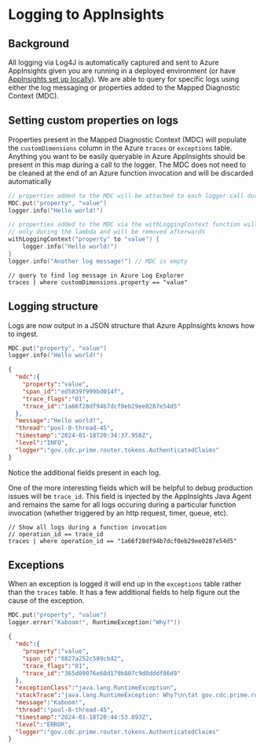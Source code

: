 # Logging to AppInsights

## Background

All logging via Log4J is automatically captured and sent to Azure AppInsights given you are running in a deployed 
environment (or have [AppInsights set up locally](local-dev-setup.md)). We are able to query for specific logs using either the log messaging or
properties added to the Mapped Diagnostic Context (MDC).

## Setting custom properties on logs

Properties present in the Mapped Diagnostic Context (MDC) will populate the `customDimensions` column in the Azure `traces` or `exceptions` table. 
Anything you want to be easily queryable in Azure AppInsights should be present in this map during a call to the logger. 
The MDC does not need to be cleaned at the end of an Azure function invocation and will be discarded automatically

```kotlin
// properties added to the MDC will be attached to each logger call during the entire function invocation 
MDC.put("property", "value")
logger.info("Hello world!")
```

```kotlin
// properties added to the MDC via the withLoggingContext function will be attached to each logger call 
// only during the lambda and will be removed afterwards 
withLoggingContext("property" to "value") {
    logger.info("Hello world!")
}
logger.info("Another log message!") // MDC is empty

```

```
// query to find log message in Azure Log Explorer
traces | where customDimensions.property == "value"
```

## Logging structure

Logs are now output in a JSON structure that Azure AppInsights knows how to ingest.

```kotlin
MDC.put("property", "value")
logger.info("Hello world!")
```

```json
{
  "mdc":{
    "property":"value",
    "span_id":"ed5839f999bd014f",
    "trace_flags":"01",
    "trace_id":"1a66f28df94b7dcf0eb29ee0287e54d5"
  },
  "message":"Hello world!",
  "thread":"pool-8-thread-45",
  "timestamp":"2024-01-18T20:34:37.958Z",
  "level":"INFO",
  "logger":"gov.cdc.prime.router.tokens.AuthenticatedClaims"
}
```

Notice the additional fields present in each log.

One of the more interesting fields which will be helpful to debug production issues will be `trace_id`. This field is injected by the 
AppInsights Java Agent and remains the same for all logs occuring during a particular function invocation (whether triggered
by an http request, timer, queue, etc).

```
// Show all logs during a function invocation
// operation_id == trace_id
traces | where operation_id == "1a66f28df94b7dcf0eb29ee0287e54d5"
```

## Exceptions

When an exception is logged it will end up in the `exceptions` table rather than the `traces` table. It has a few additional
fields to help figure out the cause of the exception.

```kotlin
MDC.put("property", "value")
logger.error("Kaboom!", RuntimeException("Why?"))
```

```json
{
  "mdc":{
    "property":"value",
    "span_id":"8827a252c589cb42",
    "trace_flags":"01",
    "trace_id":"365d09076e60d179b807c9d0dddf86d9"
  },
  "exceptionClass":"java.lang.RuntimeException",
  "stackTrace":"java.lang.RuntimeException: Why?\n\tat gov.cdc.prime.router.tokens.AuthenticatedClaims$Companion.authenticate(AuthenticatedClaims.kt:207)\n\tat gov.cdc.prime.router.history.azure.ReportFileFunction.authSingleBlocks(ReportFileFunction.kt:160)\n\tat gov.cdc.prime.router.history.azure.ReportFileFunction.getDetailedView(ReportFileFunction.kt:124)\n\tat gov.cdc.prime.router.history.azure.SubmissionFunction.getReportDetailedHistory(SubmissionFunction.kt:127)\n\tat java.base/jdk.internal.reflect.NativeMethodAccessorImpl.invoke0(Native Method)\n\tat java.base/jdk.internal.reflect.NativeMethodAccessorImpl.invoke(NativeMethodAccessorImpl.java:77)\n\tat java.base/jdk.internal.reflect.DelegatingMethodAccessorImpl.invoke(DelegatingMethodAccessorImpl.java:43)\n\tat java.base/java.lang.reflect.Method.invoke(Method.java:568)\n\tat com.microsoft.azure.functions.worker.broker.JavaMethodInvokeInfo.invoke(JavaMethodInvokeInfo.java:22)\n\tat com.microsoft.azure.functions.worker.broker.EnhancedJavaMethodExecutorImpl.execute(EnhancedJavaMethodExecutorImpl.java:22)\n\tat com.microsoft.azure.functions.worker.chain.FunctionExecutionMiddleware.invoke(FunctionExecutionMiddleware.java:19)\n\tat com.microsoft.azure.functions.worker.chain.InvocationChain.doNext(InvocationChain.java:21)\n\tat com.microsoft.azure.functions.worker.broker.JavaFunctionBroker.invokeMethod(JavaFunctionBroker.java:125)\n\tat com.microsoft.azure.functions.worker.handler.InvocationRequestHandler.execute(InvocationRequestHandler.java:37)\n\tat com.microsoft.azure.functions.worker.handler.InvocationRequestHandler.execute(InvocationRequestHandler.java:12)\n\tat com.microsoft.azure.functions.worker.handler.MessageHandler.handle(MessageHandler.java:44)\n\tat com.microsoft.azure.functions.worker.JavaWorkerClient$StreamingMessagePeer.lambda$onNext$0(JavaWorkerClient.java:93)\n\tat java.base/java.util.concurrent.Executors$RunnableAdapter.call(Executors.java:539)\n\tat java.base/java.util.concurrent.FutureTask.run(FutureTask.java:264)\n\tat java.base/java.util.concurrent.ThreadPoolExecutor.runWorker(ThreadPoolExecutor.java:1136)\n\tat java.base/java.util.concurrent.ThreadPoolExecutor$Worker.run(ThreadPoolExecutor.java:635)\n\tat java.base/java.lang.Thread.run(Thread.java:840)\n",
  "message":"Kaboom!",
  "thread":"pool-8-thread-45",
  "timestamp":"2024-01-18T20:44:53.893Z",
  "level":"ERROR",
  "logger":"gov.cdc.prime.router.tokens.AuthenticatedClaims"
}
```